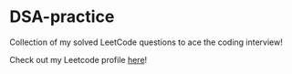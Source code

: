 # DSA-practice
Collection of my solved LeetCode questions to ace the coding interview!

Check out my Leetcode profile [here](https://www.leetcode.com/jaygala223)!
